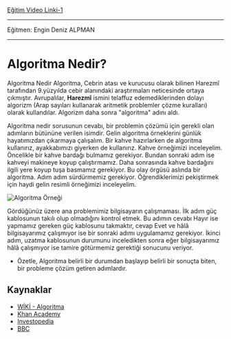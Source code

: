 [Eğitim Video Linki-1](https://www.youtube.com/watch?v=l8x9HZ-saKY)

---
Eğitmen: Engin Deniz ALPMAN

---

# Algoritma Nedir?

Algoritma Nedir
Algoritma, Cebrin atası ve kurucusu olarak bilinen Harezmî tarafından 9.yüzyılda cebir alanındaki araştırmaları neticesinde ortaya çıkmıştır. Avrupalılar, **Harezmî** ismini telaffuz edemediklerinden dolayı algorizm (Arap sayıları kullanarak aritmetik problemler çözme kuralları) olarak kullandılar. Algorizm daha sonra "algoritma" adını aldı.

Algoritma nedir sorusunun cevabı, bir problemin çözümü için gerekli olan adımların bütününe verilen isimdir. Gelin algoritma örneklerini günlük hayatımızdan çıkarmaya çalışalım. Bir kahve hazırlarken de algoritma kullanırız, ayakkabımızı giyerken de kullanırız. Kahve örneğimizi inceleyelim. Öncelikle bir kahve bardağı bulmamız gerekiyor. Bundan sonraki adım ise kahveyi makineye koyup çalıştırmamız. Daha sonrasında kahve bardağını ilgili yere koyup tuşa basmamız gerekiyor. Bu olay örgüsü aslında bir algoritma. Adım adım sürdürmemiz gerekiyor. Öğrendiklerimizi pekiştirmek için haydi gelin resimli örneğimizi inceleyelim.

![Algoritma Örneği](https://github.com/devrimmehmet/Kodla-Kariyerine-Basla-Projesi/blob/master/Kodla,%20Kariyerine%20Ba%C5%9Fla-Haz%C4%B1rl%C4%B1k%20C%23%20Patikas%C4%B1/C%23-.Net%20Core/1.Hafta/Veri%20Yap%C4%B1lar%C4%B1%20ve%20Algoritmalar/G%C3%B6rseller/Algoritma.png?raw=true)

Gördüğünüz üzere ana problemimiz bilgisayarın çalışmaması. İlk adım güç kablosunun takılı olup olmadığını kontrol etmek. Bu adımın cevabı Hayır ise yapmamız gereken güç kablosunu takmaktır, cevap Evet ve hâlâ bilgisayarımız çalışmıyor ise bir sonraki adımı uygulamamız gerekiyor. İkinci adım, uzatma kablosunun durumunu inceledikten sonra eğer bilgisayarımız hâlâ çalışmıyor ise tamire götürmemiz gerektiği sonucunu veriyor.

* Özetle, Algoritma belirli bir durumdan başlayıp belirli bir sonuçta biten, bir probleme çözüm getiren adımlardır. 

## Kaynaklar

* [WİKİ - Algoritma](https://tr.wikipedia.org/wiki/Algoritma)
* [Khan Academy](https://tr.khanacademy.org/computing/computer-science/algorithms/intro-to-algorithms/v/what-are-algorithms)
* [Investopedia](https://www.investopedia.com/terms/a/algorithm.asp)
* [BBC](https://www.bbc.co.uk/bitesize/topics/z3tbwmn/articles/z3whpv4)
